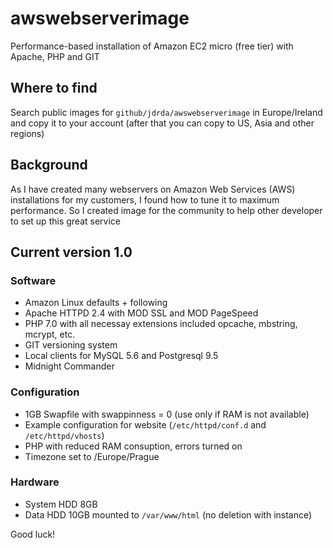 # awswebserverimage
Performance-based installation of Amazon EC2 micro (free tier) with Apache, PHP and GIT
## Where to find
Search public images for ```github/jdrda/awswebserverimage``` in Europe/Ireland and copy it to your account (after that you can copy to US, Asia and other regions)
## Background
As I have created many webservers on Amazon Web Services (AWS) installations for my customers, I found how to tune it to maximum performance.
So I created image for the community to help other developer to set up this great service
## Current version 1.0
### Software
* Amazon Linux defaults + following
* Apache HTTPD 2.4 with MOD SSL and MOD PageSpeed
* PHP 7.0 with all necessay extensions included opcache, mbstring, mcrypt, etc.
* GIT versioning system
* Local clients for MySQL 5.6 and Postgresql 9.5
* Midnight Commander

### Configuration
* 1GB Swapfile with swappinness = 0 (use only if RAM is not available)
* Example configuration for website (```/etc/httpd/conf.d``` and ```/etc/httpd/vhosts```)
* PHP with reduced RAM consuption, errors turned on
* Timezone set to /Europe/Prague

### Hardware
* System HDD 8GB
* Data HDD 10GB mounted to ```/var/www/html``` (no deletion with instance)

Good luck!
